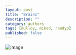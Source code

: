 ```yaml
---
layout: post
title: "Brains"
description: ""
category: authors
tags: [mulloy, miked, randyp]
published: false
---
```



![image](http://porchdotcom.github.io/images/Zombie.jpg "Zombie")
